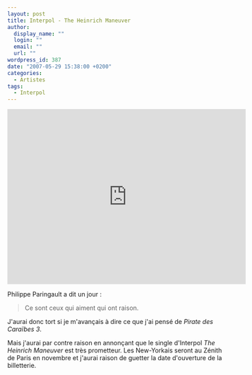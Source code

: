 ```yaml
---
layout: post
title: Interpol - The Heinrich Maneuver
author:
  display_name: ""
  login: ""
  email: ""
  url: ""
wordpress_id: 387
date: "2007-05-29 15:38:00 +0200"
categories:
  - Artistes
tags:
  - Interpol
---
```


<iframe width="540" height="396" src="http://www.youtube.com/embed/Ha_bppvZ0a8" frameborder="0" allowfullscreen></iframe>

Philippe Paringault a dit un jour :

<blockquote>Ce sont ceux qui aiment qui ont raison.</blockquote>

J'aurai donc tort si je m'avançais à dire ce que j'ai pensé de _Pirate des
Caraïbes 3_.

Mais j'aurai par contre raison en annonçant que le single d'Interpol _The
Heinrich Maneuver_ est très prometteur. Les New-Yorkais seront au Zénith de
Paris en novembre et j'aurai raison de guetter la date d'ouverture de la
billetterie.
